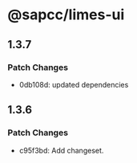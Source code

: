 # @sapcc/limes-ui

## 1.3.7

### Patch Changes

- 0db108d: updated dependencies

## 1.3.6

### Patch Changes

- c95f3bd: Add changeset.
